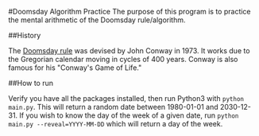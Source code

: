 #Doomsday Algorithm Practice
The purpose of this program is to practice the mental arithmetic of the
Doomsday rule/algorithm.

##History

The [Doomsday rule](https://en.wikipedia.org/wiki/Doomsday_rule) was devised
by John Conway in 1973. It works due to the Gregorian calendar moving in cycles
of 400 years.
Conway is also famous for his "Conway's Game of Life."

##How to run

Verify you have all the packages installed, then run Python3 with
`python main.py`. This will return a random date between 1980-01-01 and
2030-12-31. If you wish to know the day of the week of a given date, run
`python main.py --reveal=YYYY-MM-DD` which will return a day of the week.
